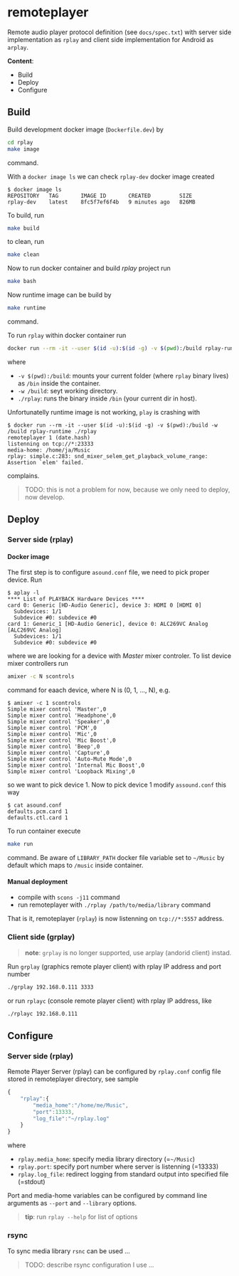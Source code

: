 # remoteplayer

Remote audio player protocol definition (see `docs/spec.txt`) with server side implementation as `rplay` and client side implementation for Android as `arplay`.

**Content**:
- Build
- Deploy
- Configure


## Build

Build development docker image (`Dockerfile.dev`) by

```bash
cd rplay
make image
```

command.

With a `docker image ls` we can check `rplay-dev` docker image created

```console
$ docker image ls
REPOSITORY   TAG       IMAGE ID       CREATED         SIZE
rplay-dev    latest    8fc5f7ef6f4b   9 minutes ago   826MB
```

To build, run

```bash
make build
```

to clean, run

```bash
make clean
```

Now to run docker container and build *rplay* project run

```bash
make bash
```

Now runtime image can be build by

```bash
make runtime
```

command.

To run `rplay` within docker container run

```bash
docker run --rm -it --user $(id -u):$(id -g) -v $(pwd):/build rplay-runtime -w /build ./rplay
```

where

- `-v $(pwd):/build`: mounts your current folder (where `rplay` binary lives) as `/bin` inside the container.
- `-w /build`: seyt working directory.
- `./rplay`: runs the binary inside `/bin` (your current dir in host).

Unfortunatelly runtime image is not working, `play` is crashing with

```console
$ docker run --rm -it --user $(id -u):$(id -g) -v $(pwd):/build -w /build rplay-runtime ./rplay
remoteplayer 1 (date.hash)
listenning on tcp://*:23333
media-home: /home/ja/Music
rplay: simple.c:283: snd_mixer_selem_get_playback_volume_range: Assertion `elem' failed.
```

complains.

> TODO: this is not a problem for now, because we only need to deploy, now develop.

## Deploy

### Server side (rplay)

#### Docker image

The first step is to configure `asound.conf` file, we need to pick proper device. Run 

```console
$ aplay -l
**** List of PLAYBACK Hardware Devices ****
card 0: Generic [HD-Audio Generic], device 3: HDMI 0 [HDMI 0]
  Subdevices: 1/1
  Subdevice #0: subdevice #0
card 1: Generic_1 [HD-Audio Generic], device 0: ALC269VC Analog [ALC269VC Analog]
  Subdevices: 1/1
  Subdevice #0: subdevice #0
```

where we are looking for a device with *Master* mixer controler. To list device mixer controllers run

```bash
amixer -c N scontrols
```

command for eaach device, where N is (0, 1, ..., N), e.g.

```console
$ amixer -c 1 scontrols
Simple mixer control 'Master',0
Simple mixer control 'Headphone',0
Simple mixer control 'Speaker',0
Simple mixer control 'PCM',0
Simple mixer control 'Mic',0
Simple mixer control 'Mic Boost',0
Simple mixer control 'Beep',0
Simple mixer control 'Capture',0
Simple mixer control 'Auto-Mute Mode',0
Simple mixer control 'Internal Mic Boost',0
Simple mixer control 'Loopback Mixing',0
```

so we want to pick device 1. Now to pick device 1 modify `assound.conf` this way

```console
$ cat asound.conf 
defaults.pcm.card 1
defaults.ctl.card 1
```

To run container execute

```bash
make run
```

command. Be aware of `LIBRARY_PATH` docker file variable set to `~/Music` by default which maps to `/music` inside container.


#### Manual deployment

- compile with `scons -j11` command
- run remoteplayer with `./rplay /path/to/media/library` command

That is it, remoteplayer (`rplay`) is now listenning on `tcp://*:5557` address.


### Client side (grplay)

> **note**: `grplay` is no longer supported, use arplay (andorid client) instad.

Run `grplay` (graphics remote player client) with rplay IP address and port number

```bash
./grplay 192.168.0.111 3333
```

or run `rplayc` (console remote player client) with rplay IP address, like

```bash
./rplayc 192.168.0.111
```

## Configure

### Server side (rplay)

Remote Player Server (rplay) can be configured by `rplay.conf` config file stored in remoteplayer directory, see sample

```js
{
	"rplay":{
		"media_home":"/home/me/Music",
		"port":13333,
		"log_file":"~/rplay.log"
	}
}
```

where

- `rplay.media_home`: specify media library directory (=`~/Music`)
- `rplay.port`: specify port number where server is listenning (=13333)
- `rplay.log_file`: redirect logging from standard output into specified file (=stdout)

Port and media-home variables can be configured by command line arguments as `--port` and `--library` options.

> **tip**: run `rplay --help` for list of options


### rsync

To sync media library `rsnc` can be used ...

> TODO: describe rsync configuration I use ...

